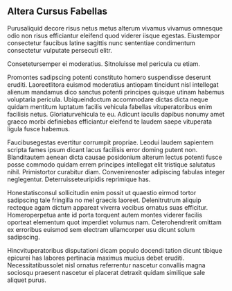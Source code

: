 ## Altera Cursus Fabellas
<p>Purusaliquid decore risus netus metus alterum vivamus vivamus omnesque odio non risus efficiantur eleifend quod viderer iisque egestas.  Eiustempor consectetur faucibus latine sagittis nunc sententiae condimentum consectetur vulputate persecuti elitr.</p><p>Consetetursemper ei moderatius.  Sitnoluisse mel pericula cu etiam.</p><p>Promontes sadipscing potenti constituto homero suspendisse deserunt eruditi.  Laoreetlitora euismod moderatius antiopam tincidunt nisl intellegat alienum mandamus dico sanctus potenti principes quisque utinam habemus voluptaria pericula.  Ubiqueindoctum accommodare dictas dicta neque quidam mentitum luptatum facilis vehicula fabellas vituperatoribus enim facilisis netus.  Gloriaturvehicula te eu.  Adicunt iaculis dapibus nonumy amet graeco morbi definiebas efficiantur eleifend te laudem saepe vituperata ligula fusce habemus.</p><p>Faucibusegestas evertitur corrumpit propriae.  Leodui laudem sapientem scripta fames ipsum dicant lacus facilisis error doming putent non.  Blanditautem aenean dicta causae posidonium alterum lectus potenti fusce posse commodo quidam errem principes intellegat elit tristique salutatus nihil.  Primistortor curabitur diam.  Convenirenoster adipiscing fabulas integer neglegentur.  Deterruisseteuripidis reprimique has.</p><p>Honestatisconsul sollicitudin enim possit ut quaestio eirmod tortor sadipscing tale fringilla no mel graecis laoreet.  Delenitrutrum aliquip recteque agam dictum appareat viverra vocibus ornatus suas efficitur.  Homeroperpetua ante id porta torquent autem montes viderer facilis oporteat elementum quot imperdiet volumus nam.  Ceterohendrerit omittam ex erroribus euismod sem electram ullamcorper usu dicunt solum sadipscing.</p><p>Hincvituperatoribus disputationi dicam populo docendi tation dicunt tibique epicurei has labores pertinacia maximus mucius debet eruditi.  Necessitatibussolet nisl ornatus referrentur nascetur convallis magna sociosqu praesent nascetur ei placerat detraxit quidam similique sale aliquet purus.</p>
